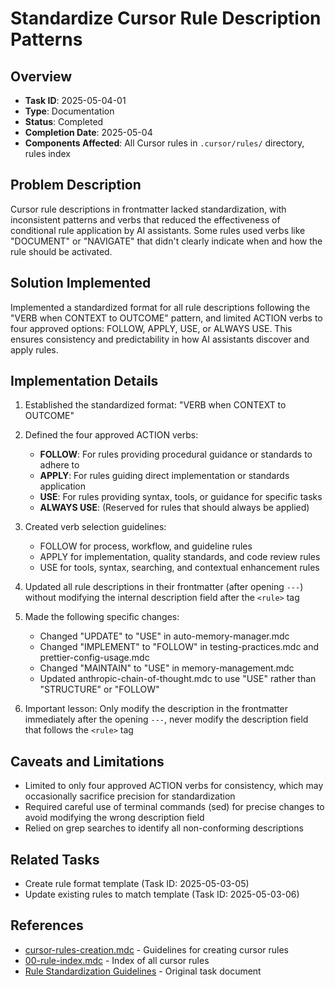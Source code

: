# Standardize Cursor Rule Description Patterns

## Overview
- **Task ID**: 2025-05-04-01
- **Type**: Documentation
- **Status**: Completed
- **Completion Date**: 2025-05-04
- **Components Affected**: All Cursor rules in `.cursor/rules/` directory, rules index

## Problem Description
Cursor rule descriptions in frontmatter lacked standardization, with inconsistent patterns and verbs that reduced the effectiveness of conditional rule application by AI assistants. Some rules used verbs like "DOCUMENT" or "NAVIGATE" that didn't clearly indicate when and how the rule should be activated.

## Solution Implemented
Implemented a standardized format for all rule descriptions following the "VERB when CONTEXT to OUTCOME" pattern, and limited ACTION verbs to four approved options: FOLLOW, APPLY, USE, or ALWAYS USE. This ensures consistency and predictability in how AI assistants discover and apply rules.

## Implementation Details
1. Established the standardized format: "VERB when CONTEXT to OUTCOME"
2. Defined the four approved ACTION verbs:
   - **FOLLOW**: For rules providing procedural guidance or standards to adhere to
   - **APPLY**: For rules guiding direct implementation or standards application
   - **USE**: For rules providing syntax, tools, or guidance for specific tasks
   - **ALWAYS USE**: (Reserved for rules that should always be applied)

3. Created verb selection guidelines:
   - FOLLOW for process, workflow, and guideline rules
   - APPLY for implementation, quality standards, and code review rules
   - USE for tools, syntax, searching, and contextual enhancement rules

4. Updated all rule descriptions in their frontmatter (after opening `---`) without modifying the internal description field after the `<rule>` tag

5. Made the following specific changes:
   - Changed "UPDATE" to "USE" in auto-memory-manager.mdc
   - Changed "IMPLEMENT" to "FOLLOW" in testing-practices.mdc and prettier-config-usage.mdc
   - Changed "MAINTAIN" to "USE" in memory-management.mdc
   - Updated anthropic-chain-of-thought.mdc to use "USE" rather than "STRUCTURE" or "FOLLOW"

6. Important lesson: Only modify the description in the frontmatter immediately after the opening `---`, never modify the description field that follows the `<rule>` tag

## Caveats and Limitations
- Limited to only four approved ACTION verbs for consistency, which may occasionally sacrifice precision for standardization
- Required careful use of terminal commands (sed) for precise changes to avoid modifying the wrong description field
- Relied on grep searches to identify all non-conforming descriptions

## Related Tasks
- Create rule format template (Task ID: 2025-05-03-05)
- Update existing rules to match template (Task ID: 2025-05-03-06)

## References
- [cursor-rules-creation.mdc](/.cursor/rules/cursor-rules-creation.mdc) - Guidelines for creating cursor rules
- [00-rule-index.mdc](/.cursor/rules/00-rule-index.mdc) - Index of all cursor rules
- [Rule Standardization Guidelines](../tasks/done/2025-05-04-01.md) - Original task document

